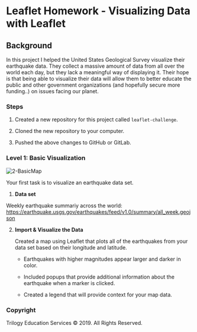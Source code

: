 # Leaflet Homework - Visualizing Data with Leaflet

## Background

In this project I helped the United States Geological Survey visualize their earthquake data. They collect a massive amount of data from all over the world each day, but they lack a meaningful way of displaying it. Their hope is that being able to visualize their data will allow them to better educate the public and other government organizations (and hopefully secure more funding..) on issues facing our planet.

### Steps

1. Created a new repository for this project called `leaflet-challenge`. 

2. Cloned the new repository to your computer.

3. Pushed the above changes to GitHub or GitLab.


### Level 1: Basic Visualization

![2-BasicMap](Images/2-BasicMap.png)

Your first task is to visualize an earthquake data set.

1. **Data set**

 Weekly earthquake summariy across the world: https://earthquake.usgs.gov/earthquakes/feed/v1.0/summary/all_week.geojson

2. **Import & Visualize the Data**

   Created a map using Leaflet that plots all of the earthquakes from your data set based on their longitude and latitude.

   *  Earthquakes with higher magnitudes appear larger and darker in color.

   * Included popups that provide additional information about the earthquake when a marker is clicked.

   * Created a legend that will provide context for your map data.



### Copyright

Trilogy Education Services © 2019. All Rights Reserved.
